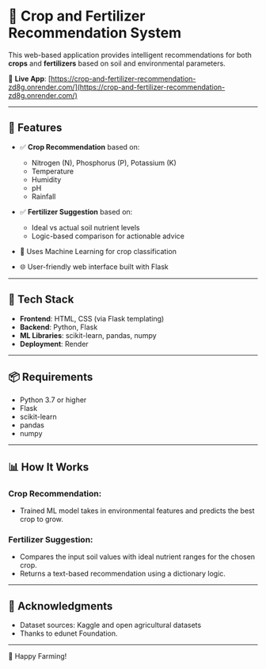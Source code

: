 # 🌾 Crop and Fertilizer Recommendation System

This web-based application provides intelligent recommendations for both **crops** and **fertilizers** based on soil and environmental parameters.

🔗 **Live App**: [https://crop-and-fertilizer-recommendation-zd8g.onrender.com/](https://crop-and-fertilizer-recommendation-zd8g.onrender.com/)

---

## 🚀 Features

- ✅ **Crop Recommendation** based on:
  - Nitrogen (N), Phosphorus (P), Potassium (K)
  - Temperature
  - Humidity
  - pH
  - Rainfall

- ✅ **Fertilizer Suggestion** based on:
  - Ideal vs actual soil nutrient levels
  - Logic-based comparison for actionable advice

- 🧠 Uses Machine Learning for crop classification
- 🌐 User-friendly web interface built with Flask

---

## 🧰 Tech Stack

- **Frontend**: HTML, CSS (via Flask templating)
- **Backend**: Python, Flask
- **ML Libraries**: scikit-learn, pandas, numpy
- **Deployment**: Render

---

## 📦 Requirements

- Python 3.7 or higher
- Flask
- scikit-learn
- pandas
- numpy

---

## 📊 How It Works

### Crop Recommendation:
- Trained ML model takes in environmental features and predicts the best crop to grow.

### Fertilizer Suggestion:
- Compares the input soil values with ideal nutrient ranges for the chosen crop.
- Returns a text-based recommendation using a dictionary logic.

---

## 🙏 Acknowledgments

- Dataset sources: Kaggle and open agricultural datasets
- Thanks to edunet Foundation.

---

🌱 Happy Farming!
